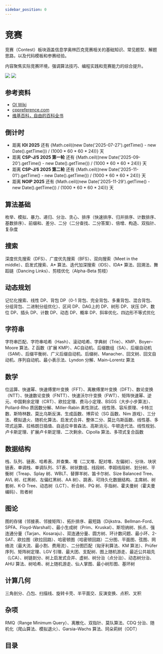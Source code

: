 ```yaml
---
sidebar_position: 0
---
```


# 竞赛

竞赛（Contest）板块涵盖信息学奥林匹克竞赛相关的基础知识、常见题型、解题思路，以及代码模板和参赛经验。

内容聚焦实际竞赛环境，强调算法技巧、编程实践和竞赛能力的综合提升。

![](/img/header/contest-light.png#gh-light-mode-only)
![](/img/header/contest-dark.png#gh-dark-mode-only)

## 参考资料

- [OI Wiki](https://oi-wiki.org)
- [cppreference.com](https://zh.cppreference.com/w/首页)
- [维基百科，自由的百科全书](https://zh.wikipedia.org/zh-cn/Wikipedia:首页)

## 倒计时

- 距离 **IOI 2025** 还有 {Math.ceil((new Date('2025-07-27').getTime() - new Date().getTime()) / (1000 * 60 * 60 * 24))} 天
- 距离 **CSP-J/S 2025 第一轮** 还有 {Math.ceil((new Date('2025-09-20').getTime() - new Date().getTime()) / (1000 * 60 * 60 * 24))} 天
- 距离 **CSP-J/S 2025 第二轮** 还有 {Math.ceil((new Date('2025-11-01').getTime() - new Date().getTime()) / (1000 * 60 * 60 * 24))} 天
- 距离 **NOIP 2025** 还有 {Math.ceil((new Date('2025-11-29').getTime() - new Date().getTime()) / (1000 * 60 * 60 * 24))} 天

## 算法基础

枚举、模拟、暴力、递归、分治、贪心、排序（快速排序、归并排序、计数排序、基数排序）、前缀和、差分、二分（二分查找、二分答案）、倍增、构造、双指针、复杂度

## 搜索

深度优先搜索（DFS）、广度优先搜索（BFS）、双向搜索（Meet in the middle）、启发式搜索、A\* 算法、迭代加深搜索（IDS）、IDA\* 算法、回溯法、舞蹈链（Dancing Links）、剪枝优化（Alpha-Beta 剪枝）

## 动态规划

记忆化搜索、线性 DP、背包 DP（0-1 背包、完全背包、多重背包、混合背包、分组背包、二进制分组优化）、区间 DP、DAG上的 DP、树形 DP、状压 DP、数位 DP、插头 DP、计数 DP、动态 DP、概率 DP、斜率优化、四边形不等式优化

## 字符串

字符串匹配、字符串哈希（Hash）、滚动哈希、字典树（Trie）、KMP、Boyer–Moore 算法、Z 函数（扩展 KMP）、AC自动机、后缀数组（SA）、后缀自动机（SAM）、后缀平衡树、广义后缀自动机、后缀树、Manacher、回文树、回文自动机、序列自动机、最小表示法、Lyndon 分解、Main–Lorentz 算法

## 数学

位运算、快速幂、快速傅里叶变换（FFT）、离散傅里叶变换（DFT）、数论变换（NTT）、快速数论变换（FNTT）、快速沃尔什变换（FWT）、矩阵快速幂、逆元、中国剩余定理（CRT）、欧拉定理、费马小定理、BSGS（大步小步算法）、Pollard-Rho 质因数分解、Miller-Rabin 素性测试、线性筛、容斥原理、卡特兰数、斯特林数、莫比乌斯反演、生成函数、博弈论（SG 函数、Nim 游戏）、三分法、模拟退火、随机化算法、启发式合并、整体二分、莫比乌斯函数、线性基、多项式运算、拉格朗日插值、自适应辛普森法、高斯消元、牛顿迭代法、线性规划、卢卡斯定理、扩展卢卡斯定理、二次剩余、Cipolla 算法、多项式复合函数

## 数据结构

栈、队列、链表、哈希表、并查集、堆（二叉堆、配对堆、左偏树）、分块、块状链表、单调栈、单调队列、ST表、树状数组、线段树、李超线段树、划分树、平衡树（Treap、Splay 树、WBLT、替罪羊树、笛卡尔树、Size Balanced Tree、AVL 树、红黑树、左偏红黑树、AA 树）、跳表、可持久化数据结构、主席树、树套树、K-D Tree、动态树（LCT）、析合树、PQ 树、手指树、霍夫曼树（霍夫曼编码）、败者树

## 图论

图的存储（邻接表、邻接矩阵）、拓扑排序、最短路（Dijkstra、Bellman-Ford、SPFA、Floyd-Warshall）、最小生成树（Prim、Kruskal）、斯坦纳树、拆点、强连通分量（Tarjan、Kosaraju）、双连通分量、圆方树、环计数问题、最小环、2-SAT、欧拉图（欧拉回路）、哈密顿图（哈密顿回路）二分图、平面图、弦图、网络流（最大流、最小割、费用流）、二分图匹配（匈牙利算法、KM 算法）、Prüfer 序列、矩阵树定理、LGV 引理、最大团、支配树、图上随机游走、最近公共祖先（LCA）、树链剖分、树上启发式合并、虚树、树分治（点分治）、动态树分治、AHU 算法、树哈希、树上随机游走、仙人掌图、最小树形图、基环树

## 计算几何

三角剖分、凸包、扫描线、旋转卡壳、半平面交、反演变换、点积、叉积

## 杂项

RMQ（Range Minimum Query）、离散化、双指针、莫队算法、CDQ 分治、随机化（爬山算法、模拟退火）、Garsia–Wachs 算法、珂朵莉树（ODT）

## 目录

<DocCardList />
